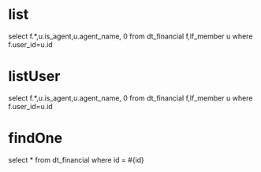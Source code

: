 list
===
select f.*,u.is_agent,u.agent_name, 0 from dt_financial f,lf_member u where f.user_id=u.id 

listUser
===
select f.*,u.is_agent,u.agent_name, 0 from dt_financial f,lf_member u where f.user_id=u.id

findOne
===
select * from dt_financial where id = #{id}